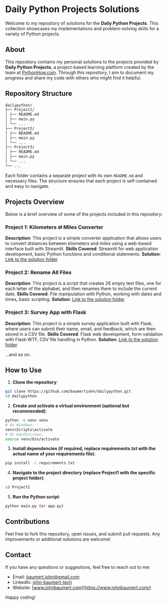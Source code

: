 # Daily Python Projects Solutions

Welcome to my repository of solutions for the **Daily Python Projects**. This collection showcases my implementations and problem-solving skills for a variety of Python projects.

## About

This repository contains my personal solutions to the projects provided by **Daily Python Projects**, a project-based learning platform created by the team at [PythonHow.com](https://pythonhow.com). Through this repository, I aim to document my progress and share my code with others who might find it helpful.

## Repository Structure

```md
dailypython/
├── Project1/
│ ├── README.md
│ ├── main.py
│ └── ...
├── Project2/
│ ├── README.md
│ ├── main.py
│ └── ...
├── Project3/
│ ├── README.md
│ ├── main.py
│ └── ...
└── ...
```

Each folder contains a separate project with its own `README.md` and necessary files. The structure ensures that each project is self-contained and easy to navigate.

## Projects Overview

Below is a brief overview of some of the projects included in this repository:

### Project 1: Kilometers ⇄ Miles Converter

**Description**: This project is a simple converter application that allows users to convert distances between kilometers and miles using a web-based interface built with Streamlit.
**Skills Covered**: Streamlit for web application development, basic Python functions and conditional statements.
**Solution**: [Link to the solution folder](https://github.com/baumertjohn/dailypython/tree/main/dist_conv_webapp)

### Project 2: Rename All Files

**Description**: This project is a script that creates 26 empty text files, one for each letter of the alphabet, and then renames them to include the current date.
**Skills Covered**: File manipulation with Python, working with dates and times, basic scripting.
**Solution**: [Link to the solution folder](https://github.com/baumertjohn/dailypython/tree/main/rename_all_files)

### Project 3: Survey App with Flask

**Description**: This project is a simple survey application built with Flask, where users can submit their name, email, and feedback, which are then stored in a CSV file.
**Skills Covered**: Flask web development, form validation with Flask-WTF, CSV file handling in Python.
**Solution**: [Link to the solution folder](https://github.com/baumertjohn/dailypython/tree/main/survey_app_flask)

...and so on.

## How to Use

1. **Clone the repository**:

```sh
git clone https://github.com/baumertjohn/dailypython.git
cd dailypython
```

2. **Create and activate a virtual environment (optional but recommended)**:

```sh
python -m venv venv
# On Windows:
venv\Scripts\activate
# On macOS/Linux:
source venv/bin/activate
```

3. **Install dependencies (if required, replace requirements.txt with the actual name of your requirements file)**:

```sh
pip install -r requirements.txt
```

4. **Navigate to the project directory (replace Project1 with the specific project folder)**:

```sh
cd Project1
```

5. **Run the Python script**:

```sh
python main.py (or app.py)
```

## Contributions

Feel free to fork this repository, open issues, and submit pull requests. Any improvements or additional solutions are welcome!

## Contact

If you have any questions or suggestions, feel free to reach out to me:

- Email: [baumert.john@gmail.com](mailto:baumert.john@gmail.com)
- LinkedIn: [john-baumert-tech](https://www.linkedin.com/in/john-baumert-tech/)
- Website: [www.johnbaumert.com](https://www.johnbaumert.com/)

Happy coding!
